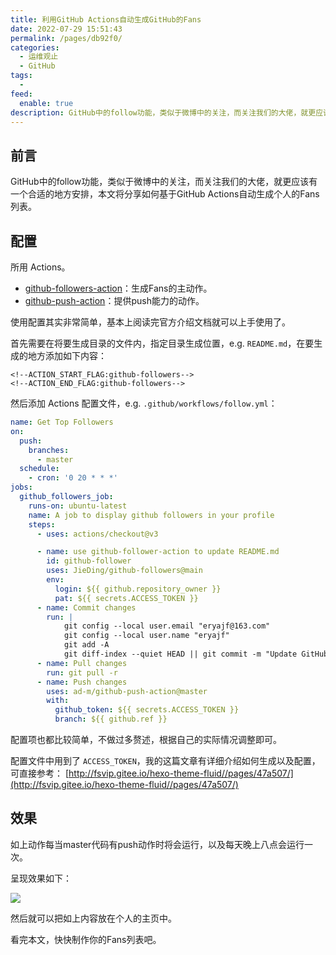```yaml
---
title: 利用GitHub Actions自动生成GitHub的Fans
date: 2022-07-29 15:51:43
permalink: /pages/db92f0/
categories:
  - 运维观止
  - GitHub
tags:
  -
feed:
  enable: true
description: GitHub中的follow功能，类似于微博中的关注，而关注我们的大佬，就更应该有一个合适的地方安排，本文将分享如何基于GitHub Actions自动生成个人的Fans列表。
---
```


## 前言

GitHub中的follow功能，类似于微博中的关注，而关注我们的大佬，就更应该有一个合适的地方安排，本文将分享如何基于GitHub Actions自动生成个人的Fans列表。

## 配置

所用 Actions。
- [github-followers-action](https://github.com/JieDing/github-followers-action)：生成Fans的主动作。
- [github-push-action](https://github.com/ad-m/github-push-action)：提供push能力的动作。

使用配置其实非常简单，基本上阅读完官方介绍文档就可以上手使用了。

首先需要在将要生成目录的文件内，指定目录生成位置，e.g. `README.md`，在要生成的地方添加如下内容：

```
<!--ACTION_START_FLAG:github-followers-->
<!--ACTION_END_FLAG:github-followers-->
```


然后添加 Actions 配置文件，e.g. `.github/workflows/follow.yml`：

```yaml
name: Get Top Followers
on:
  push:
    branches:
      - master
  schedule:
    - cron: '0 20 * * *'
jobs:
  github_followers_job:
    runs-on: ubuntu-latest
    name: A job to display github followers in your profile
    steps:
      - uses: actions/checkout@v3

      - name: use github-follower-action to update README.md
        id: github-follower
        uses: JieDing/github-followers@main
        env:
          login: ${{ github.repository_owner }}
          pat: ${{ secrets.ACCESS_TOKEN }}
      - name: Commit changes
        run: |
            git config --local user.email "eryajf@163.com"
            git config --local user.name "eryajf"
            git add -A
            git diff-index --quiet HEAD || git commit -m "Update GitHub followers"
      - name: Pull changes
        run: git pull -r
      - name: Push changes
        uses: ad-m/github-push-action@master
        with:
          github_token: ${{ secrets.ACCESS_TOKEN }}
          branch: ${{ github.ref }}
```

配置项也都比较简单，不做过多赘述，根据自己的实际情况调整即可。

配置文件中用到了 `ACCESS_TOKEN`，我的这篇文章有详细介绍如何生成以及配置，可直接参考： [http://fsvip.gitee.io/hexo-theme-fluid//pages/47a507/](http://fsvip.gitee.io/hexo-theme-fluid//pages/47a507/)

## 效果

如上动作每当master代码有push动作时将会运行，以及每天晚上八点会运行一次。

呈现效果如下：

![](http://t.eryajf.net/imgs/2022/07/71ebbd7a8dc21cb3.png)

然后就可以把如上内容放在个人的主页中。

看完本文，快快制作你的Fans列表吧。